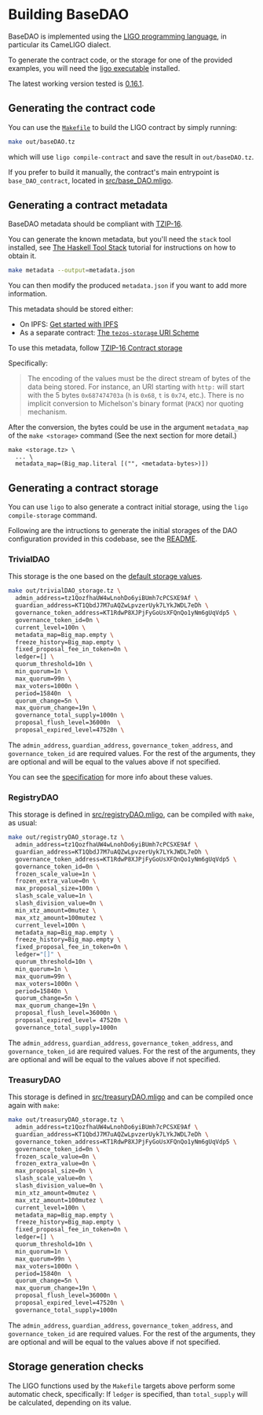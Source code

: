 <!--
SPDX-FileCopyrightText: 2021 TQ Tezos
SPDX-License-Identifier: LicenseRef-MIT-TQ
-->

# Building BaseDAO

BaseDAO is implemented using the [LIGO programming language](https://ligolang.org/),
in particular its CameLIGO dialect.

To generate the contract code, or the storage for one of the provided examples,
you will need the [ligo executable](https://ligolang.org/docs/intro/installation) installed.

The latest working version tested is [0.16.1](https://gitlab.com/ligolang/ligo/-/releases/0.16.1).

## Generating the contract code

You can use the [`Makefile`](../Makefile) to build the LIGO contract by simply running:
```sh
make out/baseDAO.tz
```
which will use `ligo compile-contract` and save the result in `out/baseDAO.tz`.

If you prefer to build it manually, the contract's main entrypoint is
`base_DAO_contract`, located in [src/base_DAO.mligo](../src/base_DAO.mligo).

## Generating a contract metadata

BaseDAO metadata should be compliant with [TZIP-16](https://gitlab.com/tzip/tzip/-/blob/master/proposals/tzip-16/tzip-16.md).

You can generate the known metadata, but you'll need the `stack` tool installed, see
[The Haskell Tool Stack](https://docs.haskellstack.org/en/stable/README/) tutorial for instructions on how to obtain it.

```bash
make metadata --output=metadata.json
```
You can then modify the produced `metadata.json` if you want to add more information.

This metadata should be stored either:
- On IPFS: [Get started with IPFS](https://ipfs.io/)
- As a separate contract: [The `tezos-storage` URI Scheme](https://gitlab.com/tzip/tzip/-/blob/master/proposals/tzip-16/tzip-16.md#the-tezos-storage-uri-scheme)


To use this metadata, follow [TZIP-16 Contract storage](https://gitlab.com/tzip/tzip/-/blob/master/proposals/tzip-16/tzip-16.md#contract-storage)

Specifically:
> The encoding of the values must be the direct stream
of bytes of the data being stored. For instance, an URI starting with `http:`
will start with the 5 bytes `0x687474703a` (`h` is `0x68`, `t` is `0x74`,
etc.). There is no implicit conversion to Michelson's binary format (`PACK`) nor
quoting mechanism.

After the conversion, the bytes could be use in the argument `metadata_map` of the `make <storage>` command
(See the next section for more detail.)
```
make <storage.tz> \
  ... \
  metadata_map=(Big_map.literal [("", <metadata-bytes>)])
```

## Generating a contract storage

You can use `ligo` to also generate a contract initial storage, using the
`ligo compile-storage` command.

Following are the intructions to generate the initial storages of the DAO configuration
provided in this codebase, see the [README](../README.md).

### TrivialDAO

This storage is the one based on the [default storage values](../src/defaults.mligo).
```sh
make out/trivialDAO_storage.tz \
  admin_address=tz1QozfhaUW4wLnohDo6yiBUmh7cPCSXE9Af \
  guardian_address=KT1QbdJ7M7uAQZwLpvzerUyk7LYkJWDL7eDh \
  governance_token_address=KT1RdwP8XJPjFyGoUsXFQnQo1yNm6gUqVdp5 \
  governance_token_id=0n \
  current_level=100n \
  metadata_map=Big_map.empty \
  freeze_history=Big_map.empty \
  fixed_proposal_fee_in_token=0n \
  ledger=[] \
  quorum_threshold=10n \
  min_quorum=1n \
  max_quorum=99n \
  max_voters=1000n \
  period=15840n  \
  quorum_change=5n \
  max_quorum_change=19n \
  governance_total_supply=1000n \
  proposal_flush_level=36000n  \
  proposal_expired_level=47520n \
```

The `admin_address`, `guardian_address`, `governance_token_address`, and `governance_token_id`
are required values. For the rest of the arguments, they are optional and will be equal to the
values above if not specified.

You can see the [specification](specification.md) for more info about these
values.

### RegistryDAO

This storage is defined in [src/registryDAO.mligo](../src/registryDAO.mligo), can be
compiled with `make`, as usual:
```sh
make out/registryDAO_storage.tz \
  admin_address=tz1QozfhaUW4wLnohDo6yiBUmh7cPCSXE9Af \
  guardian_address=KT1QbdJ7M7uAQZwLpvzerUyk7LYkJWDL7eDh \
  governance_token_address=KT1RdwP8XJPjFyGoUsXFQnQo1yNm6gUqVdp5 \
  governance_token_id=0n \
  frozen_scale_value=1n \
  frozen_extra_value=0n \
  max_proposal_size=100n \
  slash_scale_value=1n \
  slash_division_value=0n \
  min_xtz_amount=0mutez \
  max_xtz_amount=100mutez \
  current_level=100n \
  metadata_map=Big_map.empty \
  freeze_history=Big_map.empty \
  fixed_proposal_fee_in_token=0n \
  ledger="[]" \
  quorum_threshold=10n \
  min_quorum=1n \
  max_quorum=99n \
  max_voters=1000n \
  period=15840n \
  quorum_change=5n \
  max_quorum_change=19n \
  proposal_flush_level=36000n \
  proposal_expired_level= 47520n \
  governance_total_supply=1000n
```

The `admin_address`, `guardian_address`, `governance_token_address`, and `governance_token_id`
are required values. For the rest of the arguments, they are optional and will be equal to the
values above if not specified.

### TreasuryDAO

This storage is defined in [src/treasuryDAO.mligo](../src/treasuryDAO.mligo) and
can be compiled once again with `make`:
```sh
make out/treasuryDAO_storage.tz \
  admin_address=tz1QozfhaUW4wLnohDo6yiBUmh7cPCSXE9Af \
  guardian_address=KT1QbdJ7M7uAQZwLpvzerUyk7LYkJWDL7eDh \
  governance_token_address=KT1RdwP8XJPjFyGoUsXFQnQo1yNm6gUqVdp5 \
  governance_token_id=0n \
  frozen_scale_value=0n \
  frozen_extra_value=0n \
  max_proposal_size=0n \
  slash_scale_value=0n \
  slash_division_value=0n \
  min_xtz_amount=0mutez \
  max_xtz_amount=100mutez \
  current_level=100n \
  metadata_map=Big_map.empty \
  freeze_history=Big_map.empty \
  fixed_proposal_fee_in_token=0n \
  ledger=[] \
  quorum_threshold=10n \
  min_quorum=1n \
  max_quorum=99n \
  max_voters=1000n \
  period=15840n  \
  quorum_change=5n \
  max_quorum_change=19n \
  proposal_flush_level=36000n \
  proposal_expired_level=47520n \
  governance_total_supply=1000n
```

The `admin_address`, `guardian_address`, `governance_token_address`, and `governance_token_id`
are required values. For the rest of the arguments, they are optional and will be equal to the
values above if not specified.

## Storage generation checks
The LIGO functions used by the `Makefile` targets above perform some automatic check, specifically:
If `ledger` is specified, than `total_supply` will be calculated, depending on its value.
